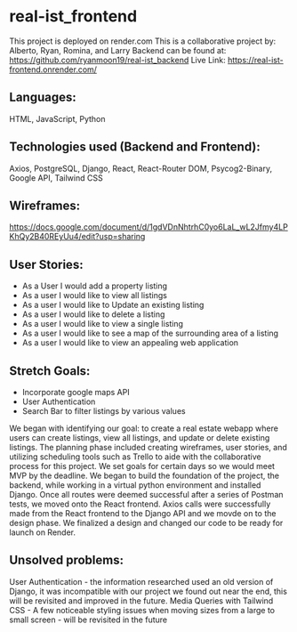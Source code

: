 # real-ist_frontend

This project is deployed on render.com
This is a collaborative project by: Alberto, Ryan, Romina, and Larry
Backend can be found at: https://github.com/ryanmoon19/real-ist_backend
Live Link: https://real-ist-frontend.onrender.com/

## Languages: 
HTML, JavaScript, Python

## Technologies used (Backend and Frontend): 
Axios, PostgreSQL, Django, React, React-Router DOM, Psycog2-Binary, Google API, Tailwind CSS

## Wireframes: 
https://docs.google.com/document/d/1gdVDnNhtrhC0yo6LaL_wL2Jfmy4LPKhQy2B40REyUu4/edit?usp=sharing

## User Stories: 
- As a User I would add a property listing
- As a user I would like to view all listings
- As a user I would like to Update an existing listing
- As a user I would like to delete a listing
- As a user I would like to view a single listing
- As a user I would like to see a map of the surrounding area of a listing
- As a user I would like to view an appealing web application

## Stretch Goals: 
- Incorporate google maps API
- User Authentication
- Search Bar to filter listings by various values


We began with identifying our goal: to create a real estate webapp where users can create listings, view all listings, and update or delete existing listings. The planning phase included creating wireframes, user stories, and utilizing scheduling tools such as Trello to aide with the collaborative process for this project. We set goals for certain days so we would meet MVP by the deadline. We began to build the foundation of the project, the backend, while working in a virtual python environment and installed Django. Once all routes were deemed successful after a series of Postman tests, we moved onto the React frontend. Axios calls were successfully made from the React frontend to the Django API and we movde on to the design phase. We finalized a design and changed our code to be ready for launch on Render.

## Unsolved problems: 
User Authentication - the information researched used an old version of Django, it was incompatible with our project we found out near the end, this will be revisited and improved in the future.
Media Queries with Tailwind CSS - A few noticeable styling issues when moving sizes from a large to small screen - will be revisited in the future